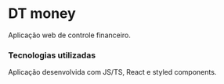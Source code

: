 # DT money

Aplicação web de controle financeiro.

### Tecnologias utilizadas

Aplicação desenvolvida com JS/TS, React e styled components.
